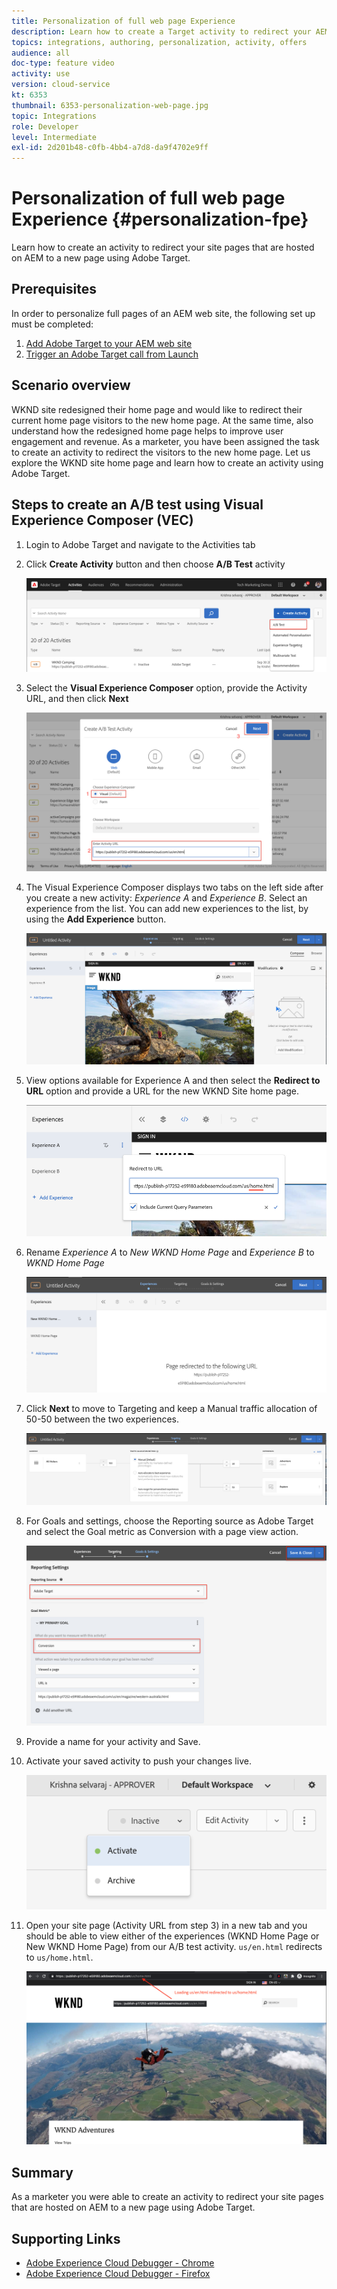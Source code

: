 ```yaml
---
title: Personalization of full web page Experience
description: Learn how to create a Target activity to redirect your AEM web site pages to new pages using Adobe Target.
topics: integrations, authoring, personalization, activity, offers
audience: all
doc-type: feature video
activity: use
version: cloud-service
kt: 6353
thumbnail: 6353-personalization-web-page.jpg
topic: Integrations
role: Developer
level: Intermediate
exl-id: 2d201b48-c0fb-4bb4-a7d8-da9f4702e9ff
---
```

# Personalization of full web page Experience {#personalization-fpe}

Learn how to create an activity to redirect your site pages that are hosted on AEM to a new page using Adobe Target.

## Prerequisites

In order to personalize full pages of an AEM web site, the following set up must be completed:

1. [Add Adobe Target to your AEM web site](./add-target-launch-extension.md)
1. [Trigger an Adobe Target call from Launch](./load-and-fire-target.md)

## Scenario overview

WKND site redesigned their home page and would like to redirect their current home page visitors to the new home page. At the same time, also understand how the redesigned home page helps to improve user engagement and revenue. As a marketer, you have been assigned the task to create an activity to redirect the visitors to the new home page. Let us explore the WKND site home page and learn how to create an activity using Adobe Target.

## Steps to create an A/B test using Visual Experience Composer (VEC)

1. Login to Adobe Target and navigate to the Activities tab
1. Click **Create Activity** button and then choose **A/B Test** activity

    ![A/B Activity](assets/ab-target-activity.png)

1. Select the **Visual Experience Composer** option,  provide the Activity URL, and then click **Next**

    ![Activity URL](assets/ab-test-url.png)

1. The Visual Experience Composer displays two tabs on the left side after you create a new activity: *Experience A* and *Experience B*. Select an experience from the list. You can add new experiences to the list, by using the **Add Experience** button.

    ![Experience Options](assets/experience-options.png)

1. View options available for Experience A and then select the **Redirect to URL** option and provide a URL for the new WKND Site home page.

    ![Redirect URL](assets/redirect-url.png)

1. Rename *Experience A* to *New WKND Home Page* and *Experience B* to *WKND Home Page*

    ![Adventures](assets/new-experiences.png)

1. Click **Next** to move to Targeting and keep a Manual traffic allocation of 50-50 between the two experiences. 

    ![Targeting](assets/targeting.png)

1. For Goals and settings, choose the Reporting source as Adobe Target and select the Goal metric as Conversion with a page view action.

    ![Goals](assets/goals.png)

1. Provide a name for your activity and Save.
1. Activate your saved activity to push your changes live.

    ![Goals](assets/activate.png)

1. Open your site page (Activity URL from step 3) in a new tab and you should be able to view either of the experiences (WKND Home Page or New WKND Home Page) from our A/B test activity. `us/en.html` redirects to `us/home.html`.

    ![Goals](assets/redirect-test.png)

## Summary

As a marketer you were able to create an activity to redirect your site pages that are hosted on AEM to a new page using Adobe Target.

## Supporting Links

* [Adobe Experience Cloud Debugger - Chrome](https://chrome.google.com/webstore/detail/adobe-experience-cloud-de/ocdmogmohccmeicdhlhhgepeaijenapj) 
* [Adobe Experience Cloud Debugger - Firefox](https://addons.mozilla.org/en-US/firefox/addon/adobe-experience-platform-dbg/)
